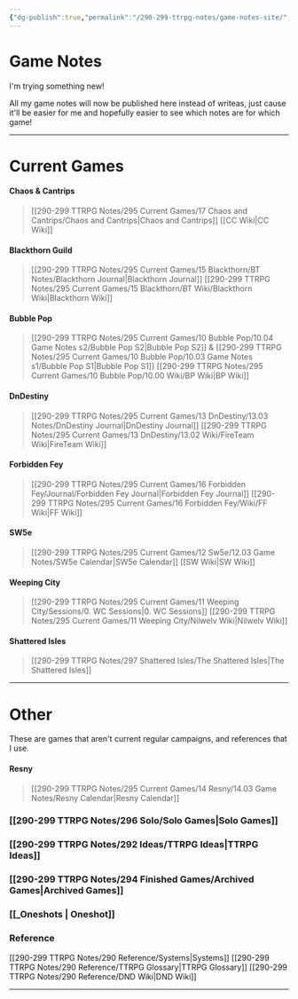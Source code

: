 ```yaml
---
{"dg-publish":true,"permalink":"/290-299-ttrpg-notes/game-notes-site/","tags":"gardenEntry"}
---
```



# Game Notes


I'm trying something new!

All my game notes will now be published here instead of writeas, just cause it'll be easier for me and hopefully easier to see which notes are for which game!

****

# Current Games

#### Chaos & Cantrips
> [[290-299 TTRPG Notes/295 Current Games/17 Chaos and Cantrips/Chaos and Cantrips\|Chaos and Cantrips]]
> [[CC Wiki\|CC Wiki]] 

#### Blackthorn Guild
> [[290-299 TTRPG Notes/295 Current Games/15 Blackthorn/BT Notes/Blackthorn Journal\|Blackthorn Journal]] 
> [[290-299 TTRPG Notes/295 Current Games/15 Blackthorn/BT Wiki/Blackthorn Wiki\|Blackthorn Wiki]]

#### Bubble Pop 
> [[290-299 TTRPG Notes/295 Current Games/10 Bubble Pop/10.04 Game Notes s2/Bubble Pop S2\|Bubble Pop S2]] & [[290-299 TTRPG Notes/295 Current Games/10 Bubble Pop/10.03 Game Notes s1/Bubble Pop S1\|Bubble Pop S1]]
> [[290-299 TTRPG Notes/295 Current Games/10 Bubble Pop/10.00 Wiki/BP Wiki\|BP Wiki]]

#### DnDestiny 
> [[290-299 TTRPG Notes/295 Current Games/13 DnDestiny/13.03 Notes/DnDestiny Journal\|DnDestiny Journal]]
> [[290-299 TTRPG Notes/295 Current Games/13 DnDestiny/13.02 Wiki/FireTeam Wiki\|FireTeam Wiki]]

#### Forbidden Fey
> [[290-299 TTRPG Notes/295 Current Games/16 Forbidden Fey/Journal/Forbidden Fey Journal\|Forbidden Fey Journal]] 
> [[290-299 TTRPG Notes/295 Current Games/16 Forbidden Fey/Wiki/FF Wiki\|FF Wiki]]

#### SW5e 
> [[290-299 TTRPG Notes/295 Current Games/12 Sw5e/12.03 Game Notes/SW5e Calendar\|SW5e Calendar]]
> [[SW Wiki\|SW Wiki]]

#### Weeping City 
> [[290-299 TTRPG Notes/295 Current Games/11 Weeping City/Sessions/0. WC Sessions\|0. WC Sessions]]
> [[290-299 TTRPG Notes/295 Current Games/11 Weeping City/Nilwelv Wiki\|Nilwelv Wiki]]

#### Shattered Isles
> [[290-299 TTRPG Notes/297 Shattered Isles/The Shattered Isles\|The Shattered Isles]]

****

# Other

These are games that aren't current regular campaigns, and references that I use.

#### Resny 
> [[290-299 TTRPG Notes/295 Current Games/14 Resny/14.03 Game Notes/Resny Calendar\|Resny Calendar]]

### [[290-299 TTRPG Notes/296 Solo/Solo Games\|Solo Games]]

### [[290-299 TTRPG Notes/292 Ideas/TTRPG Ideas\|TTRPG Ideas]]

### [[290-299 TTRPG Notes/294 Finished Games/Archived Games\|Archived Games]]

### [[_Oneshots \| Oneshot]]

### Reference
[[290-299 TTRPG Notes/290 Reference/Systems\|Systems]]
[[290-299 TTRPG Notes/290 Reference/TTRPG Glossary\|TTRPG Glossary]]
[[290-299 TTRPG Notes/290 Reference/DND Wiki\|DND Wiki]]

****
